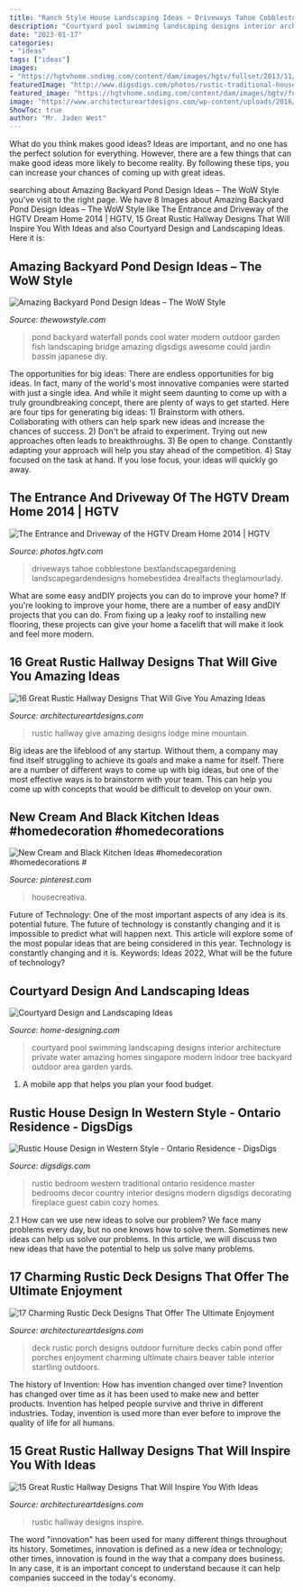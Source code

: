 ```yaml
---
title: "Ranch Style House Landscaping Ideas ~ Driveways Tahoe Cobblestone Bestlandscapegardening Landscapegardendesigns Homebestidea 4realfacts Theglamourlady"
description: "Courtyard pool swimming landscaping designs interior architecture private water amazing homes singapore modern indoor tree backyard outdoor area garden yards"
date: "2023-01-17"
categories:
- "ideas"
tags: ["ideas"]
images:
- "https://hgtvhome.sndimg.com/content/dam/images/hgtv/fullset/2013/11/7/2/DH2014_front-yard-12-EPP9918-Entrance-from-driveway_h.jpg.rend.hgtvcom.616.462.suffix/1400982051449.jpeg"
featuredImage: "http://www.digsdigs.com/photos/rustic-traditional-house-design-bedroom.jpg"
featured_image: "https://hgtvhome.sndimg.com/content/dam/images/hgtv/fullset/2013/11/7/2/DH2014_front-yard-12-EPP9918-Entrance-from-driveway_h.jpg.rend.hgtvcom.616.462.suffix/1400982051449.jpeg"
image: "https://www.architectureartdesigns.com/wp-content/uploads/2016/09/15-Great-Rustic-Hallway-Designs-That-Will-Inspire-You-With-Ideas-13.jpg"
ShowToc: true
author: "Mr. Jaden West"
---
```



What do you think makes good ideas?
Ideas are important, and no one has the perfect solution for everything. However, there are a few things that can make good ideas more likely to become reality. By following these tips, you can increase your chances of coming up with great ideas.

	

		
searching about Amazing Backyard Pond Design Ideas – The WoW Style you've visit to the right page. We have 8 Images about Amazing Backyard Pond Design Ideas – The WoW Style like The Entrance and Driveway of the HGTV Dream Home 2014 | HGTV, 15 Great Rustic Hallway Designs That Will Inspire You With Ideas and also Courtyard Design and Landscaping Ideas. Here it is:
		
    
## Amazing Backyard Pond Design Ideas – The WoW Style

<img loading=lazy src="http://thewowstyle.com/wp-content/uploads/2016/04/Modern-Backyard-Pond-Design-Ideas.jpg" onerror="this.onerror=null;this.src='https://tse2.mm.bing.net/th?id=OIP.yNSGLYmSNPrUpUEuG0K-WgHaLH&amp;pid=15.1';" alt="Amazing Backyard Pond Design Ideas – The WoW Style">

_Source: thewowstyle.com_

>pond backyard waterfall ponds cool water modern outdoor garden fish landscaping bridge amazing digsdigs awesome could jardin bassin japanese diy. 

	

The opportunities for big ideas:
There are endless opportunities for big ideas. In fact, many of the world's most innovative companies were started with just a single idea. And while it might seem daunting to come up with a truly groundbreaking concept, there are plenty of ways to get started. Here are four tips for generating big ideas: 1) Brainstorm with others. Collaborating with others can help spark new ideas and increase the chances of success. 2) Don't be afraid to experiment. Trying out new approaches often leads to breakthroughs. 3) Be open to change. Constantly adapting your approach will help you stay ahead of the competition. 4) Stay focused on the task at hand. If you lose focus, your ideas will quickly go away.

    
## The Entrance And Driveway Of The HGTV Dream Home 2014 | HGTV

<img loading=lazy src="https://hgtvhome.sndimg.com/content/dam/images/hgtv/fullset/2013/11/7/2/DH2014_front-yard-12-EPP9918-Entrance-from-driveway_h.jpg.rend.hgtvcom.616.462.suffix/1400982051449.jpeg" onerror="this.onerror=null;this.src='https://tse2.mm.bing.net/th?id=OIP.SXpYEjGGxouJsoId65oisQHaFj&amp;pid=15.1';" alt="The Entrance and Driveway of the HGTV Dream Home 2014 | HGTV">

_Source: photos.hgtv.com_

>driveways tahoe cobblestone bestlandscapegardening landscapegardendesigns homebestidea 4realfacts theglamourlady. 

	

What are some easy andDIY projects you can do to improve your home?
If you're looking to improve your home, there are a number of easy andDIY projects that you can do. From fixing up a leaky roof to installing new flooring, these projects can give your home a facelift that will make it look and feel more modern.

    
## 16 Great Rustic Hallway Designs That Will Give You Amazing Ideas

<img loading=lazy src="https://www.architectureartdesigns.com/wp-content/uploads/2015/05/16-Great-Rustic-Hallway-Designs-That-Will-Give-You-Amazing-Ideas-11-630x954.jpg" onerror="this.onerror=null;this.src='https://tse2.mm.bing.net/th?id=OIP.U0FTaQQL8NnVuPlf_n_4sAHaLN&amp;pid=15.1';" alt="16 Great Rustic Hallway Designs That Will Give You Amazing Ideas">

_Source: architectureartdesigns.com_

>rustic hallway give amazing designs lodge mine mountain. 

	

Big ideas are the lifeblood of any startup. Without them, a company may find itself struggling to achieve its goals and make a name for itself. There are a number of different ways to come up with big ideas, but one of the most effective ways is to brainstorm with your team. This can help you come up with concepts that would be difficult to develop on your own.

    
## New Cream And Black Kitchen Ideas #homedecoration #homedecorations #

<img loading=lazy src="https://i.pinimg.com/736x/14/b1/7b/14b17bd038b382dbc410955a786be27c.jpg" onerror="this.onerror=null;this.src='https://tse1.mm.bing.net/th?id=OIP.adVnld7rNTSw66G3eP_yUgHaNK&amp;pid=15.1';" alt="New Cream and Black Kitchen Ideas #homedecoration #homedecorations #">

_Source: pinterest.com_

>housecreativa. 

	

Future of Technology: One of the most important aspects of any idea is its potential future. The future of technology is constantly changing and it is impossible to predict what will happen next. This article will explore some of the most popular ideas that are being considered in this year.
Technology is constantly changing and it is. Keywords: Ideas 2022, What will be the future of technology?

    
## Courtyard Design And Landscaping Ideas

<img loading=lazy src="http://cdn.home-designing.com/wp-content/uploads/2010/10/Amazing-Courtyard-design-with-swimming-pool.jpg" onerror="this.onerror=null;this.src='https://tse2.mm.bing.net/th?id=OIP.GrQKI-33KH5NIogFFzPaVwHaJ3&amp;pid=15.1';" alt="Courtyard Design and Landscaping Ideas">

_Source: home-designing.com_

>courtyard pool swimming landscaping designs interior architecture private water amazing homes singapore modern indoor tree backyard outdoor area garden yards. 

	

1. A mobile app that helps you plan your food budget.

    
## Rustic House Design In Western Style - Ontario Residence - DigsDigs

<img loading=lazy src="http://www.digsdigs.com/photos/rustic-traditional-house-design-bedroom.jpg" onerror="this.onerror=null;this.src='https://tse4.mm.bing.net/th?id=OIP.Te8P8jjdVdvBL8AJ2ViNpgHaE8&amp;pid=15.1';" alt="Rustic House Design in Western Style - Ontario Residence - DigsDigs">

_Source: digsdigs.com_

>rustic bedroom western traditional ontario residence master bedrooms decor country interior designs modern digsdigs decorating fireplace guest cabin cozy homes. 

	

2.1 How can we use new ideas to solve our problem?
We face many problems every day, but no one knows how to solve them. Sometimes new ideas can help us solve our problems. In this article, we will discuss two new ideas that have the potential to help us solve many problems.

    
## 17 Charming Rustic Deck Designs That Offer The Ultimate Enjoyment

<img loading=lazy src="https://www.architectureartdesigns.com/wp-content/uploads/2015/02/17-Charming-Rustic-Deck-Designs-That-Offer-The-Ultimate-Enjoyment-16-630x942.jpg" onerror="this.onerror=null;this.src='https://tse3.mm.bing.net/th?id=OIP.tiJX4-ZVFot1PRa9Apa_pgHaLE&amp;pid=15.1';" alt="17 Charming Rustic Deck Designs That Offer The Ultimate Enjoyment">

_Source: architectureartdesigns.com_

>deck rustic porch designs outdoor furniture decks cabin pond offer porches enjoyment charming ultimate chairs beaver table interior startling outdoors. 

	

The history of Invention: How has invention changed over time?
Invention has changed over time as it has been used to make new and better products. Invention has helped people survive and thrive in different industries. Today, invention is used more than ever before to improve the quality of life for all humans.

    
## 15 Great Rustic Hallway Designs That Will Inspire You With Ideas

<img loading=lazy src="https://www.architectureartdesigns.com/wp-content/uploads/2016/09/15-Great-Rustic-Hallway-Designs-That-Will-Inspire-You-With-Ideas-13.jpg" onerror="this.onerror=null;this.src='https://tse1.mm.bing.net/th?id=OIP.NCbcXG59Fer_hbKzRTWOwgHaJ4&amp;pid=15.1';" alt="15 Great Rustic Hallway Designs That Will Inspire You With Ideas">

_Source: architectureartdesigns.com_

>rustic hallway designs inspire. 

	

The word "innovation" has been used for many different things throughout its history. Sometimes, innovation is defined as a new idea or technology; other times, innovation is found in the way that a company does business. In any case, it is an important concept to understand because it can help companies succeed in the today's economy.

